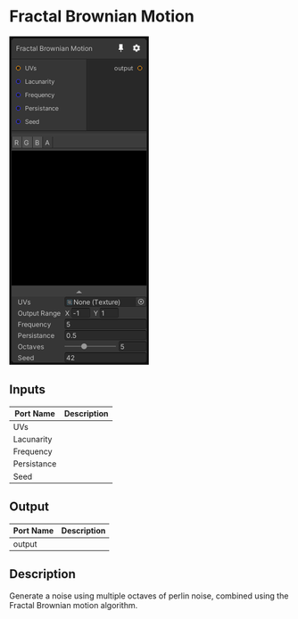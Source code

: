 # Fractal Brownian Motion
![Mixture.FractalBrownianMotionNoise](../../images/Mixture.FractalBrownianMotionNoise.png)
## Inputs
Port Name | Description
--- | ---
UVs | 
Lacunarity | 
Frequency | 
Persistance | 
Seed | 

## Output
Port Name | Description
--- | ---
output | 

## Description
Generate a noise using multiple octaves of perlin noise, combined using the Fractal Brownian motion algorithm.

